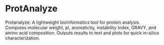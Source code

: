 # ProtAnalyze
Protanalyze: A lightweight bioinformatics tool for protein analysis. Computes molecular weight, pI, aromaticity, instability index, GRAVY, and amino acid composition. Outputs results to text and plots for quick in-silico characterization.
